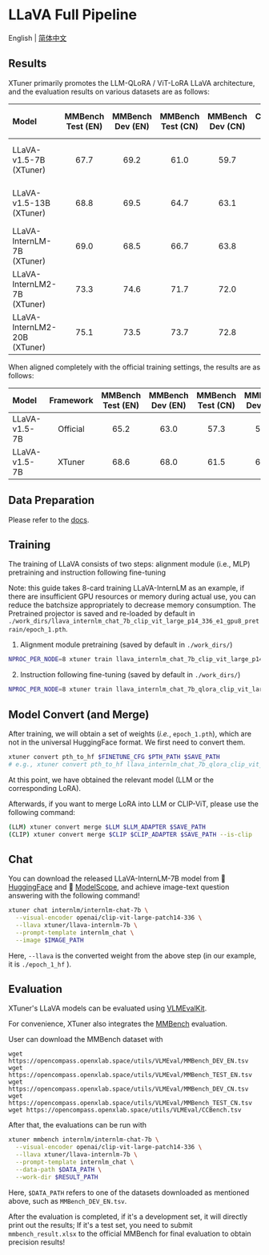 # LLaVA Full Pipeline

English | [简体中文](./README_zh-CN.md)

## Results

XTuner primarily promotes the LLM-QLoRA / ViT-LoRA LLaVA architecture, and the evaluation results on various datasets are as follows:

| Model                        | MMBench Test (EN) | MMBench Dev (EN) | MMBench Test (CN) | MMBench Dev (CN) | CCBench Dev | MME  | SEEDBench_IMG | MMVet | MMMU Dev | MathVista MiniTest | HallusionBench aAcc |                                                                                                                                         Configs                                                                                                                                         | Pretrained Projector Checkpoints                                                                                                                                     |                                                            Fine-tuned LLaVA Checkpoints                                                            |
| :--------------------------- | :---------------: | :--------------: | :---------------: | :--------------: | :---------: | :--: | :-----------: | :---: | :------: | :----------------: | :-----------------: | :-------------------------------------------------------------------------------------------------------------------------------------------------------------------------------------------------------------------------------------------------------------------------------------: | -------------------------------------------------------------------------------------------------------------------------------------------------------------------- | :------------------------------------------------------------------------------------------------------------------------------------------------: |
| LLaVA-v1.5-7B (XTuner)       |       67.7        |       69.2       |       61.0        |       59.7       |    28.4     | 1716 |     66.4      | 32.2  |   33.7   |        24.2        |        46.2         |           [Pretrain](./vicuna_7b_v15_clip_vit_large_p14_336/pretrain/llava_vicuna_7b_v15_clip_vit_large_p14_336_e1_gpu8_pretrain.py) / [Fine-tune](./vicuna_7b_v15_clip_vit_large_p14_336/finetune/llava_vicuna_7b_v15_qlora_clip_vit_large_p14_336_lora_e1_gpu8_finetune.py)           | 🤗 [HuggingFace](https://huggingface.co/xtuner/llava-v1.5-7b-xtuner-pretrain) / 🤖 [ModelScope](https://modelscope.cn/models/xtuner/llava-v1.5-7b-xtuner-pretrain)   |  🤗 [HuggingFace](https://huggingface.co/xtuner/llava-v1.5-7b-xtuner) / 🤖 [ModelScope](https://modelscope.cn/models/xtuner/llava-v1.5-7b-xtuner)  |
| LLaVA-v1.5-13B (XTuner)      |       68.8        |       69.5       |       64.7        |       63.1       |    32.9     | 1766 |     67.9      | 35.9  |   35.2   |        26.2        |        46.9         |         [Pretrain](./vicuna_13b_v15_clip_vit_large_p14_336/pretrain/llava_vicuna_13b_v15_clip_vit_large_p14_336_e1_gpu8_pretrain.py) / [Fine-tune](./vicuna_13b_v15_clip_vit_large_p14_336/finetune/llava_vicuna_13b_v15_qlora_clip_vit_large_p14_336_lora_e1_gpu8_finetune.py)         | 🤗 [HuggingFace](https://huggingface.co/xtuner/llava-v1.5-13b-xtuner-pretrain) / 🤖 [ModelScope](https://modelscope.cn/models/xtuner/llava-v1.5-13b-xtuner-pretrain) | 🤗 [HuggingFace](https://huggingface.co/xtuner/llava-v1.5-13b-xtuner) / 🤖 [ModelScope](https://modelscope.cn/models/xtuner/llava-v1.5-13b-xtuner) |
| LLaVA-InternLM-7B (XTuner)   |       69.0        |       68.5       |       66.7        |       63.8       |    37.3     | 1637 |     65.7      | 32.4  |   36.9   |        26.3        |        49.1         |     [Pretrain](./internlm_chat_7b_clip_vit_large_p14_336/pretrain/llava_internlm_chat_7b_clip_vit_large_p14_336_e1_gpu8_pretrain.py) / [Fine-tune](./internlm_chat_7b_clip_vit_large_p14_336/finetune/llava_internlm_chat_7b_qlora_clip_vit_large_p14_336_lora_e1_gpu8_finetune.py)     | 🤗 [HuggingFace](https://huggingface.co/xtuner/llava-internlm-7b-pretrain) / 🤖 [ModelScope](https://modelscope.cn/models/xtuner/llava-internlm-7b-pretrain)         |     🤗 [HuggingFace](https://huggingface.co/xtuner/llava-internlm-7b) / 🤖 [ModelScope](https://modelscope.cn/models/xtuner/llava-internlm-7b)     |
| LLaVA-InternLM2-7B (XTuner)  |       73.3        |       74.6       |       71.7        |       72.0       |    42.5     | 1700 |     71.2      | 35.9  |   40.1   |        25.5        |        46.8         |   [Pretrain](./internlm2_chat_7b_clip_vit_large_p14_336/pretrain/llava_internlm2_chat_7b_clip_vit_large_p14_336_e1_gpu8_pretrain.py) / [Fine-tune](./internlm2_chat_7b_clip_vit_large_p14_336/finetune/llava_internlm2_chat_7b_qlora_clip_vit_large_p14_336_lora_e1_gpu8_finetune.py)   | 🤗 [HuggingFace](https://huggingface.co/xtuner/llava-internlm2-7b-pretrain) / 🤖 [ModelScope](https://modelscope.cn/models/xtuner/llava-internlm2-7b-pretrain)       |    🤗 [HuggingFace](https://huggingface.co/xtuner/llava-internlm2-7b) / 🤖 [ModelScope](https://modelscope.cn/models/xtuner/llava-internlm2-7b)    |
| LLaVA-InternLM2-20B (XTuner) |       75.1        |       73.5       |       73.7        |       72.8       |    46.3     | 1868 |     70.2      | 37.2  |   39.4   |        24.6        |        47.7         | [Pretrain](./internlm2_chat_20b_clip_vit_large_p14_336/pretrain/llava_internlm2_chat_20b_clip_vit_large_p14_336_e1_gpu8_pretrain.py) / [Fine-tune](./internlm2_chat_20b_clip_vit_large_p14_336/finetune/llava_internlm2_chat_20b_qlora_clip_vit_large_p14_336_lora_e1_gpu8_finetune.py) | 🤗 [HuggingFace](https://huggingface.co/xtuner/llava-internlm2-20b-pretrain) / 🤖 [ModelScope](https://modelscope.cn/models/xtuner/llava-internlm2-20b-pretrain)     |   🤗 [HuggingFace](https://huggingface.co/xtuner/llava-internlm2-20b) / 🤖 [ModelScope](https://modelscope.cn/models/xtuner/llava-internlm2-20b)   |

When aligned completely with the official training settings, the results are as follows:

| Model         | Framework | MMBench Test (EN) | MMBench Dev (EN) | MMBench Test (CN) | MMBench Dev (CN) | CCBench Dev | MME  | SEEDBench_IMG | MMVet |                                                                                                                         Configs                                                                                                                          |
| :------------ | :-------: | :---------------: | :--------------: | :---------------: | :--------------: | :---------: | :--: | :-----------: | :---: | :------------------------------------------------------------------------------------------------------------------------------------------------------------------------------------------------------------------------------------------------------: |
| LLaVA-v1.5-7B | Official  |       65.2        |       63.0       |       57.3        |       57.4       |    25.2     | 1775 |     65.6      | 32.7  |                                                                                                                            -                                                                                                                             |
| LLaVA-v1.5-7B |  XTuner   |       68.6        |       68.0       |       61.5        |       61.4       |    26.5     | 1786 |     65.8      | 31.4  | [Pretrain](./vicuna_7b_v15_clip_vit_large_p14_336/pretrain/llava_vicuna_7b_v15_clip_vit_large_p14_336_e1_gpu8_pretrain.py) / [Fine-tune](./vicuna_7b_v15_clip_vit_large_p14_336/finetune/llava_vicuna_7b_v15_clip_vit_large_p14_336_e1_gpu8_finetune.py) |

## Data Preparation

Please refer to the [docs](../../../docs/en/user_guides/dataset_prepare.md#llava-dataset).

## Training

The training of LLaVA consists of two steps: alignment module (i.e., MLP) pretraining and instruction following fine-tuning

Note: this guide takes 8-card training LLaVA-InternLM as an example, if there are insufficient GPU resources or memory during actual use, you can reduce the batchsize appropriately to decrease memory consumption. The Pretrained projector is saved and re-loaded by default in `./work_dirs/llava_internlm_chat_7b_clip_vit_large_p14_336_e1_gpu8_pretrain/epoch_1.pth`.

1. Alignment module pretraining (saved by default in `./work_dirs/`)

```bash
NPROC_PER_NODE=8 xtuner train llava_internlm_chat_7b_clip_vit_large_p14_336_e1_gpu8_pretrain --deepspeed deepspeed_zero2
```

2. Instruction following fine-tuning (saved by default in `./work_dirs/`)

```bash
NPROC_PER_NODE=8 xtuner train llava_internlm_chat_7b_qlora_clip_vit_large_p14_336_lora_e1_gpu8_finetune --deepspeed deepspeed_zero2
```

## Model Convert (and Merge)

After training, we will obtain a set of weights (*i.e.*, `epoch_1.pth`), which are not in the universal HuggingFace format. We first need to convert them.

```bash
xtuner convert pth_to_hf $FINETUNE_CFG $PTH_PATH $SAVE_PATH
# e.g., xtuner convert pth_to_hf llava_internlm_chat_7b_qlora_clip_vit_large_p14_336_lora_e1_gpu8_finetune ./epoch_1.pth ./epoch_1_hf
```

At this point, we have obtained the relevant model (LLM or the corresponding LoRA).

Afterwards, if you want to merge LoRA into LLM or CLIP-ViT, please use the following command:

```bash
(LLM) xtuner convert merge $LLM $LLM_ADAPTER $SAVE_PATH
(CLIP) xtuner convert merge $CLIP $CLIP_ADAPTER $SAVE_PATH --is-clip
```

## Chat

You can download the released LLaVA-InternLM-7B model from 🤗 [HuggingFace](https://huggingface.co/xtuner/llava-internlm-7b) and 🤖 [ModelScope](https://modelscope.cn/models/xtuner/llava-internlm-7b), and achieve image-text question answering with the following command!

```bash
xtuner chat internlm/internlm-chat-7b \
  --visual-encoder openai/clip-vit-large-patch14-336 \
  --llava xtuner/llava-internlm-7b \
  --prompt-template internlm_chat \
  --image $IMAGE_PATH
```

Here, `--llava` is the converted weight from the above step (in our example, it is `./epoch_1_hf` ).

## Evaluation

XTuner's LLaVA models can be evaluated using [VLMEvalKit](https://github.com/open-compass/VLMEvalKit).

For convenience, XTuner also integrates the [MMBench](https://mmbench.opencompass.org.cn/home) evaluation.

User can download the MMBench dataset with

```
wget https://opencompass.openxlab.space/utils/VLMEval/MMBench_DEV_EN.tsv
wget https://opencompass.openxlab.space/utils/VLMEval/MMBench_TEST_EN.tsv
wget https://opencompass.openxlab.space/utils/VLMEval/MMBench_DEV_CN.tsv
wget https://opencompass.openxlab.space/utils/VLMEval/MMBench_TEST_CN.tsv
wget https://opencompass.openxlab.space/utils/VLMEval/CCBench.tsv
```

After that, the evaluations can be run with

```bash
xtuner mmbench internlm/internlm-chat-7b \
  --visual-encoder openai/clip-vit-large-patch14-336 \
  --llava xtuner/llava-internlm-7b \
  --prompt-template internlm_chat \
  --data-path $DATA_PATH \
  --work-dir $RESULT_PATH
```

Here, `$DATA_PATH` refers to one of the datasets downloaded as mentioned above, such as `MMBench_DEV_EN.tsv`.

After the evaluation is completed, if it's a development set, it will directly print out the results; If it's a test set, you need to submit `mmbench_result.xlsx` to the official MMBench for final evaluation to obtain precision results!
